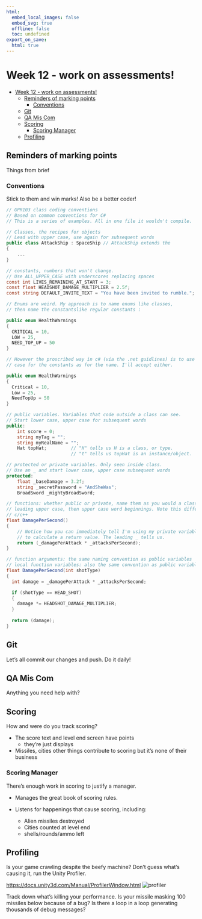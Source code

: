 ```yaml
---
html:
  embed_local_images: false
  embed_svg: true
  offline: false
  toc: undefined
export_on_save:
  html: true
---
```

# Week 12 - work on assessments!


<!-- @import "[TOC]" {cmd="toc" depthFrom=1 depthTo=6 orderedList=false} -->

<!-- code_chunk_output -->

- [Week 12 - work on assessments!](#week-12---work-on-assessments)
  - [Reminders of marking points](#reminders-of-marking-points)
    - [Conventions](#conventions)
  - [Git](#git)
  - [QA Mis Com](#qa-mis-com)
  - [Scoring](#scoring)
    - [Scoring Manager](#scoring-manager)
  - [Profiling](#profiling)

<!-- /code_chunk_output -->


##  Reminders of marking points

Things from brief 

###  Conventions

Stick to them and win marks! Also be a better coder!

```cs {.line-numbers}
// GPR103 class coding conventions
// Based on common conventions for C#
// This is a series of examples. All in one file it wouldn't compile.

// Classes, the recipes for objects
// Lead with upper case, use again for subsequent words
public class AttackShip : SpaceShip // AttackShip extends the 
{
	...
}

// constants, numbers that won't change.
// Use ALL_UPPER_CASE with underscores replacing spaces
const int LIVES_REMAINING_AT_START = 3;
const float HEADSHOT_DAMAGE_MULTIPLIER = 2.5f;
const string DEFAULT_INVITE_TEXT = "You have been invited to rumble.";

// Enums are weird. My approach is to name enums like classes,
// then name the constantslike regular constants :

public enum HealthWarnings
{
  CRITICAL = 10,
  LOW = 25,
  NEED_TOP_UP = 50
}

// However the proscribed way in c# (via the .net guidlines) is to use the same `Pascal` 
// case for the constants as for the name. I'll accept either.

public enum HealthWarnings
{
  Critical = 10,
  Low = 25,
  NeedTopUp = 50
}

// public variables. Variables that code outside a class can see.
// Start lower case, upper case for subsequent words
public:
	int score = 0;
	string myTag = "";
	string myRealName = "";
	Hat topHat; 		// "H" tells us H is a class, or type.
						// "t" tells us topHat is an instance/object.

// protected or private variables. Only seen inside class.
// Use an _ and start lower case, upper case subsequent words
protected: 
	float _baseDamage = 3.2f;
	string _secretPassword = "AndSheWas";
	BroadSword _mightyBroadSword;

// functions: whether public or private, name them as you would a class. 
// leading upper case, then upper case word beginnings. Note this differs from
// c/c++
float DamagePerSecond() 
{
	// Notice how you can immediately tell I'm using my private variables
	// to calculate a return value. The leading _ tells us.
	return (_damagePerAttack * _attacksPerSecond);
}

// function arguments: the same naming convention as public variables
// local function variables: also the same convention as public variables.
float DamagePerSecond(int shotType) 
{
  int damage = _damagePerAttack * _attacksPerSecond;

  if (shotType == HEAD_SHOT) 
  {
    damage *= HEADSHOT_DAMAGE_MULTIPLIER;
  }
  
  return (damage);
}

```

##  Git

Let’s all commit our changes and push. Do it daily!

## QA Mis Com

Anything you need help with?

## Scoring

How and were do you track scoring? 
* The score text and level end screen have points
	- they’re just displays
* Missiles, cities other things contribute to scoring but it’s none of their business

### Scoring Manager

There’s enough work in scoring to justify a manager.

* Manages the great book of scoring rules.

* Listens for happenings that cause scoring, including:
	* Alien missiles destroyed
	* Cities counted at level end
	* shells/rounds/ammo left

## Profiling

Is your game crawling despite the beefy machine? Don’t guess what’s causing it, run the Unity Profiler.

https://docs.unity3d.com/Manual/ProfilerWindow.html
![profiler](https://docs.unity3d.com/uploads/Main/ProfilerWindow2.jpg)

Track down what’s killing your performance. Is your missile masking 100 missiles below because of a bug? Is there a loop in a loop generating thousands of debug messages?

